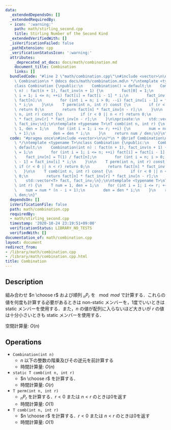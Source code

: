 ```yaml
---
data:
  _extendedDependsOn: []
  _extendedRequiredBy:
  - icon: ':warning:'
    path: math/stirling_second.cpp
    title: Stirling Number of the Second Kind
  _extendedVerifiedWith: []
  _isVerificationFailed: false
  _pathExtension: cpp
  _verificationStatusIcon: ':warning:'
  attributes:
    _deprecated_at_docs: docs/math/combination.md
    document_title: Combination
    links: []
  bundledCode: "#line 2 \"math/combination.cpp\"\n#include <vector>\n\n/*\n * @brief\
    \ Combination\n * @docs docs/math/combination.md\n */\ntemplate <typename T>\n\
    class Combination {\npublic:\n    Combination() = default;\n    Combination(int\
    \ n) : fact(n + 1), fact_inv(n + 1) {\n        fact[0] = 1;\n        for (int\
    \ i = 1; i <= n; ++i) fact[i] = fact[i - 1] * i;\n        fact_inv[n] = T(1) /\
    \ fact[n];\n        for (int i = n; i > 0; --i) fact_inv[i - 1] = fact_inv[i]\
    \ * i;\n    }\n\n    T perm(int n, int r) const {\n        if (r < 0 || n < r)\
    \ return 0;\n        return fact[n] * fact_inv[n - r];\n    }\n\n    T comb(int\
    \ n, int r) const {\n        if (r < 0 || n < r) return 0;\n        return fact[n]\
    \ * fact_inv[r] * fact_inv[n - r];\n    }\n\nprivate:\n    std::vector<T> fact,\
    \ fact_inv;\n};\n\ntemplate <typename T>\nT comb(int n, int r) {\n    T num =\
    \ 1, den = 1;\n    for (int i = 1; i <= r; ++i) {\n        num = num * (n - i\
    \ + 1);\n        den = den * i;\n    }\n    return num / den;\n}\n"
  code: "#pragma once\n#include <vector>\n\n/*\n * @brief Combination\n * @docs docs/math/combination.md\n\
    \ */\ntemplate <typename T>\nclass Combination {\npublic:\n    Combination() =\
    \ default;\n    Combination(int n) : fact(n + 1), fact_inv(n + 1) {\n        fact[0]\
    \ = 1;\n        for (int i = 1; i <= n; ++i) fact[i] = fact[i - 1] * i;\n    \
    \    fact_inv[n] = T(1) / fact[n];\n        for (int i = n; i > 0; --i) fact_inv[i\
    \ - 1] = fact_inv[i] * i;\n    }\n\n    T perm(int n, int r) const {\n       \
    \ if (r < 0 || n < r) return 0;\n        return fact[n] * fact_inv[n - r];\n \
    \   }\n\n    T comb(int n, int r) const {\n        if (r < 0 || n < r) return\
    \ 0;\n        return fact[n] * fact_inv[r] * fact_inv[n - r];\n    }\n\nprivate:\n\
    \    std::vector<T> fact, fact_inv;\n};\n\ntemplate <typename T>\nT comb(int n,\
    \ int r) {\n    T num = 1, den = 1;\n    for (int i = 1; i <= r; ++i) {\n    \
    \    num = num * (n - i + 1);\n        den = den * i;\n    }\n    return num /\
    \ den;\n}"
  dependsOn: []
  isVerificationFile: false
  path: math/combination.cpp
  requiredBy:
  - math/stirling_second.cpp
  timestamp: '2020-10-24 23:19:51+09:00'
  verificationStatus: LIBRARY_NO_TESTS
  verifiedWith: []
documentation_of: math/combination.cpp
layout: document
redirect_from:
- /library/math/combination.cpp
- /library/math/combination.cpp.html
title: Combination
---
```

## Description

組み合わせ $n \choose r$ および順列 $_n P _r$ を $\mod mod$ で計算する．これらの値を何度も計算する必要があるときは non-static メンバーを，1度でいいときは static メンバーを使用する．また，$n$ の値が配列に入らないほど大きいが $r$ の値は十分小さいときも static メンバーを使用する．

空間計算量: $O(n)$

## Operations

- `Combination(int n)`
    - $n$ 以下の整数の階乗及びその逆元を前計算する
    - 時間計算量: $O(n)$
- `static T comb(int n, int r)`
    - $n \choose r$ を計算する．
    - 時間計算量: $O(r)$
- `T perm(int n, int r)`
    - $_n P _r$ を計算する．$r < 0$ または $n < r$ のときは0を返す
    - 時間計算量: $O(1)$
- `T comb(int n, int r)`
    - $n \choose r$ を計算する．$r < 0$ または $n < r$ のときは0を返す
    - 時間計算量: $O(1)$